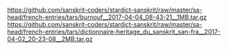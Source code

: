 https://github.com/sanskrit-coders/stardict-sanskrit/raw/master/sa-head/french-entries/tars/burnouf__2017-04-04_08-43-21__1MB.tar.gz
https://github.com/sanskrit-coders/stardict-sanskrit/raw/master/sa-head/french-entries/tars/dictionnaire-heritage_du_sanskrit_san-fra__2017-04-02_20-23-08__2MB.tar.gz
